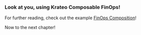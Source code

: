 
<br>

### Look at you, using Krateo Composable FinOps!

For further reading, check out the example [FinOps Composition](https://github.com/krateoplatformops/krateo-v2-template-finops-example-pricing-vm-azure)!

Now to the next chapter! 

